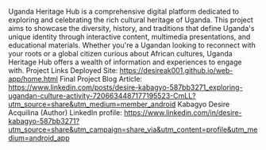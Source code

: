 Uganda Heritage Hub is a comprehensive digital platform dedicated to exploring and celebrating the rich cultural heritage of Uganda. This project aims to showcase the diversity, history, and traditions that define Uganda's unique identity through interactive content, multimedia presentations, and educational materials. Whether you're a Ugandan looking to reconnect with your roots or a global citizen curious about African cultures, Uganda Heritage Hub offers a wealth of information and experiences to engage with.
Project Links
Deployed Site: https://desireak001.github.io/web-app/home.html
Final Project Blog Article: https://www.linkedin.com/posts/desire-kabagyo-587bb3271_exploring-ugandan-culture-activity-7206634487177195523-CmLL?utm_source=share&utm_medium=member_android
Kabagyo Desire Acquilina (Author) LinkedIn profile: https://www.linkedin.com/in/desire-kabagyo-587bb3271?utm_source=share&utm_campaign=share_via&utm_content=profile&utm_medium=android_app

